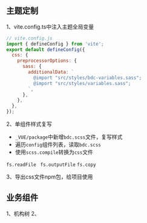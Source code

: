 ## 主题定制
1、vite.config.ts中注入主题全局变量
```js
// vite.config.js
import { defineConfig } from 'vite';
export default defineConfig({
  css: {
    preprocessorOptions: {
      sass: {
        additionalData: `
          @import "src/styles/bdc-variables.sass";
          @import "src/styles/variables.sass";
        `,
      },
    },
  },
});
```

2、单组件样式复写

- `_VUE/package`中新增`bdc.scss`文件，复写样式
- 遍历`config`组件列表，读取`bdc.scss`
- 使用`scss.compile`转换为`css`文件

`fs.readFile ` `fs.outputFile` `fs.copy`

3、导出css文件npm包，给项目使用

## 业务组件

1、机构树
2、